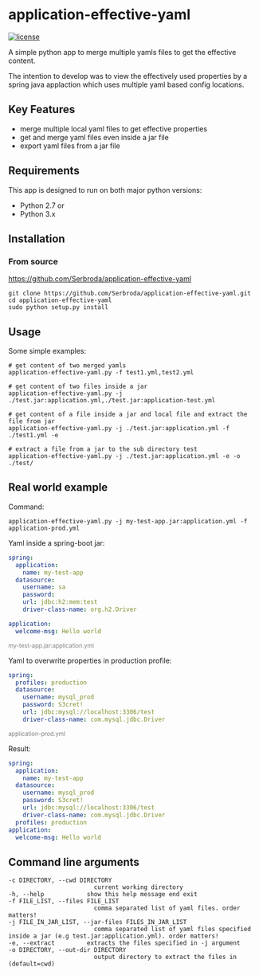 # application-effective-yaml

[![license](https://img.shields.io/github/license/Serbroda/application-effective-yaml.svg)](https://github.com/Serbroda/application-effective-yaml/blob/master/LICENSE.txt)

A simple python app to merge multiple yamls files to get the effective content.

The intention to develop was to view the effectively used properties by a spring java applaction which uses multiple yaml based config locations.

## Key Features

* merge multiple local yaml files to get effective properties
* get and merge yaml files even inside a jar file
* export yaml files from a jar file

## Requirements

This app is designed to run on both major python versions:

* Python 2.7 or
* Python 3.x

## Installation

### From source

https://github.com/Serbroda/application-effective-yaml

```
git clone https://github.com/Serbroda/application-effective-yaml.git
cd application-effective-yaml
sudo python setup.py install
```

## Usage

Some simple examples:

```shell script
# get content of two merged yamls
application-effective-yaml.py -f test1.yml,test2.yml

# get content of two files inside a jar
application-effective-yaml.py -j ./test.jar:application.yml,./test.jar:application-test.yml

# get content of a file inside a jar and local file and extract the file from jar
application-effective-yaml.py -j ./test.jar:application.yml -f ./test1.yml -e

# extract a file from a jar to the sub directory test
application-effective-yaml.py -j ./test.jar:application.yml -e -o ./test/
```

## Real world example

Command:
````shell script
application-effective-yaml.py -j my-test-app.jar:application.yml -f application-prod.yml  
````

Yaml inside a spring-boot jar:
```yaml
spring:
  application:
    name: my-test-app
  datasource:
    username: sa
    password:
    url: jdbc:h2:mem:test
    driver-class-name: org.h2.Driver

application:
  welcome-msg: Hello world
```
<small style="color: grey;">my-test-app.jar:application.yml</small>

Yaml to overwrite properties in production profile:
```yaml
spring:
  profiles: production
  datasource:
    username: mysql_prod
    password: S3cret!
    url: jdbc:mysql://localhost:3306/test
    driver-class-name: com.mysql.jdbc.Driver
```
<small style="color: grey;">application-prod.yml</small>

Result: 

```yaml
spring:
  application:
    name: my-test-app
  datasource:
    username: mysql_prod
    password: S3cret!
    url: jdbc:mysql://localhost:3306/test
    driver-class-name: com.mysql.jdbc.Driver
  profiles: production
application:
  welcome-msg: Hello world
```

## Command line arguments

```
-c DIRECTORY, --cwd DIRECTORY
                        current working directory
-h, --help            show this help message end exit
-f FILE_LIST, --files FILE_LIST
                        comma separated list of yaml files. order matters!
-j FILE_IN_JAR_LIST, --jar-files FILES_IN_JAR_LIST
                        comma separated list of yaml files specified inside a jar (e.g test.jar:application.yml). order matters!
-e, --extract         extracts the files specified in -j argument
-o DIRECTORY, --out-dir DIRECTORY
                        output directory to extract the files in (default=cwd)
```
